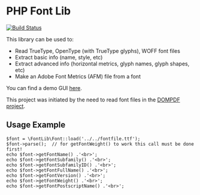 # PHP Font Lib

[![Build Status](https://travis-ci.org/PhenX/php-font-lib.svg?branch=master)](https://travis-ci.org/PhenX/php-font-lib)


This library can be used to:
 * Read TrueType, OpenType (with TrueType glyphs), WOFF font files
 * Extract basic info (name, style, etc)
 * Extract advanced info (horizontal metrics, glyph names, glyph shapes, etc)
 * Make an Adobe Font Metrics (AFM) file from a font

You can find a demo GUI [here](http://pxd.me/php-font-lib/www/font_explorer).

This project was initiated by the need to read font files in the [DOMPDF project](https://github.com/dompdf/dompdf).

Usage Example
-------------

```
$font = \FontLib\Font::load('../../fontfile.ttf');
$font->parse();  // for getFontWeight() to work this call must be done first!
echo $font->getFontName() .'<br>';
echo $font->getFontSubfamily() .'<br>';
echo $font->getFontSubfamilyID() .'<br>';
echo $font->getFontFullName() .'<br>';
echo $font->getFontVersion() .'<br>';
echo $font->getFontWeight() .'<br>';
echo $font->getFontPostscriptName() .'<br>';
```

